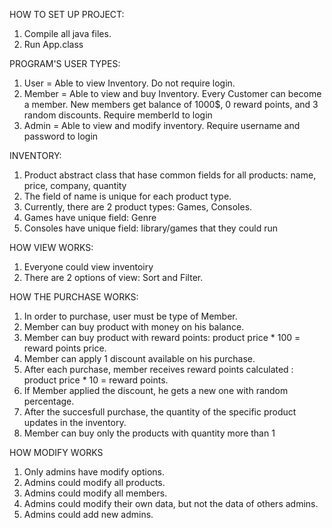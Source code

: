 HOW TO SET UP PROJECT: 
1. Compile all java files.
2. Run App.class

PROGRAM'S USER TYPES:
1. User = Able to view Inventory. Do not require login.
2. Member = Able to view and buy Inventory. Every Customer can become a member. New members get balance of 1000$, 0 reward points, and 3 random discounts. Require memberId to login
3. Admin = Able to view and modify inventory. Require username and password to login

INVENTORY:
1. Product abstract class that hase common fields for all products: name, price, company, quantity
2. The field of name is unique for each product type.
3. Currently, there are 2 product types: Games, Consoles.
4. Games have unique field: Genre
5. Consoles have unique field: library/games that they could run

HOW VIEW WORKS:
1. Everyone could view inventoiry
2. There are 2 options of view: Sort and Filter.

HOW THE PURCHASE WORKS:
1. In order to purchase, user must be type of Member.
2. Member can buy product with money on his balance.
3. Member can buy product with reward points: product price * 100 = reward points price.
4. Member can apply 1 discount available on his purchase.
5. After each purchase, member receives reward points calculated : product price * 10 = reward points.
6. If Member applied the discount, he gets a new one with random percentage.
7. After the succesfull purchase, the quantity of the specific product updates in the inventory.
8. Member can buy only the products with quantity more than 1

HOW MODIFY WORKS
1. Only admins have modify options.
2. Admins could modify all products.
3. Admins could modify all members.
4. Admins could modify their own data, but not the data of others admins.
5. Admins could add new admins.






